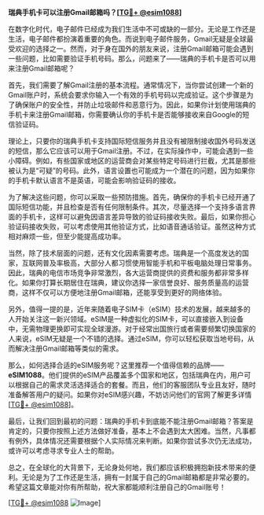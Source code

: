 **瑞典手机卡可以注册Gmail邮箱吗？[[TG💪+ @esim1088](https://t.me/s/esim1088)]**

在数字化时代，电子邮件已经成为我们生活中不可或缺的一部分。无论是工作还是生活，电子邮件都扮演着重要的角色。而说到电子邮件服务，Gmail无疑是全球最受欢迎的选择之一。然而，对于身在国外的朋友来说，注册Gmail邮箱可能会遇到一些问题，比如需要验证手机号码。那么，问题来了——瑞典的手机卡是否可以用来注册Gmail邮箱呢？

首先，我们需要了解Gmail注册的基本流程。通常情况下，当你尝试创建一个新的Gmail账户时，系统会要求你输入一个有效的手机号码以完成验证。这个步骤是为了确保账户的安全性，并防止垃圾邮件和恶意行为。因此，如果你计划使用瑞典的手机卡来注册Gmail邮箱，你需要确认你的手机卡是否能够接收来自Google的短信验证码。

理论上，只要你的瑞典手机卡支持国际短信服务并且没有被限制接收国外号码发送的短信，那么它应该可以用于Gmail注册。不过，在实际操作中，可能会遇到一些小障碍。例如，有些国家或地区的运营商会对某些特定号码进行拦截，尤其是那些被认为是“可疑”的号码。此外，语言设置也可能成为一个潜在的问题，因为如果你的手机卡默认语言不是英语，可能会影响验证码的接收。

为了解决这些问题，你可以采取一些预防措施。首先，确保你的手机卡已经开通了国际短信功能，并且检查是否有任何限制条件。其次，尽量选择一个支持多语言界面的手机卡，这样可以避免因语言差异导致的验证码接收失败。最后，如果你担心验证码接收失败，可以考虑使用其他验证方式，比如语音通话验证。虽然这种方式相对麻烦一些，但至少能提高成功率。

当然，除了技术层面的问题，还有文化因素需要考虑。瑞典是一个高度发达的国家，互联网普及率极高，大部分人都习惯使用智能手机和平板电脑处理日常事务。因此，瑞典的电信市场竞争非常激烈，各大运营商提供的资费和服务都非常多样化。如果你打算长期居住在瑞典，建议你选择一家信誉良好、服务质量高的运营商，这样不仅可以方便地注册Gmail邮箱，还能享受到更好的网络体验。

另外，值得一提的是，近年来随着电子SIM卡（eSIM）技术的发展，越来越多的人开始关注这一新兴领域。eSIM是一种虚拟化的SIM卡，可以直接嵌入到设备中，无需物理更换即可实现全球漫游。对于经常出国旅行或者需要频繁切换国家的人来说，eSIM无疑是一个不错的选择。通过eSIM，你可以轻松获取当地号码，从而解决注册Gmail邮箱等类似的需求。

那么，如何选择合适的eSIM服务呢？这里推荐一个值得信赖的品牌——**eSIM1088**。他们提供的eSIM产品覆盖多个国家和地区，包括瑞典在内，用户可以根据自己的需求灵活选择适合的套餐。而且，他们的客服团队专业且友好，随时准备解答用户的疑问。如果你对eSIM感兴趣，不妨访问他们的官网了解更多详情[[TG💪+ @esim1088](https://t.me/s/esim1088)]。

最后，让我们回到最初的问题：瑞典的手机卡到底能不能注册Gmail邮箱？答案是肯定的，只要你按照上述方法做好准备，基本上不会遇到太大困难。当然，凡事都有例外，具体情况还需要根据个人实际情况来判断。如果你尝试多次仍无法成功，或许可以考虑寻求专业人士的帮助。

总之，在全球化的大背景下，无论身处何地，我们都应该积极拥抱新技术带来的便利。无论是为了工作还是生活，拥有一封属于自己的Gmail邮箱都是非常必要的。希望这篇文章能对你有所帮助，祝大家都能顺利注册自己的Gmail账号！

[[TG💪+ @esim1088](https://t.me/s/esim1088) ![Image](https://i.postimg.cc/4NQfJmqS/Snipaste-2025-05-13-00-14-12.png)]